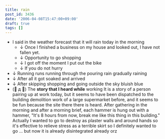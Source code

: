 ```yaml
---
title: rain
post_id: 3436
date: '2006-04-08T15:47:00+09:00'
draft: true
tags: []
---
```


*   I said in the weather forecast that it will rain today in the morning
    *   ↓ Once I finished a business on my house and looked out, I have not fallen yet.
    *   ↓ Opportunity to go shopping
    *   ↓ I got off the moment I put out the bike
    *   ↓ If you do not hurry
*   ↓ Running runs running through the pouring rain gradually raining
*   ↓ After all it got soaked and arrived
*   ↓ After skipping shopping and going outside the sky bluish blue
*   (゚ д ゚) The **story that I heard while** working It is a story of a person pairing up at work today, but it seems to have been dispatched to the building demolition work of a large supermarket before, and it seems to be fun because the site there there is heard. After gathering in the morning and after a morning brief, each hammer is hung out with a hammer, "It's 8 hours from now, break me like this thing in this building." Actually I wanted to go to destroy as plaster walls and around hands so it's effective to relieve stress as a terrible skirt so I definitely wanted to go ... but now it is already disintegrated already orz
